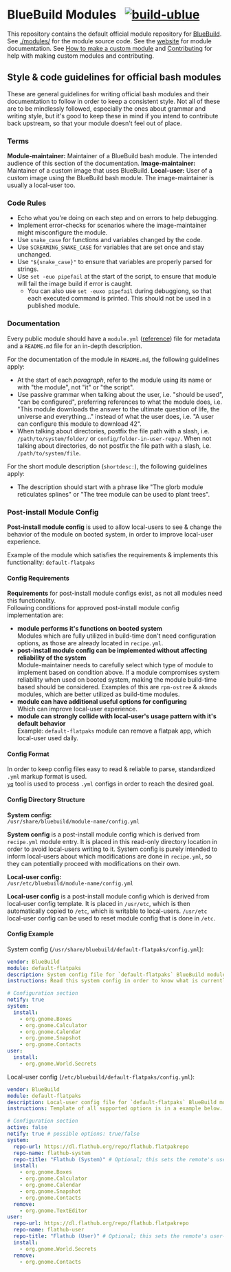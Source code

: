 # BlueBuild Modules &nbsp; [![build-ublue](https://github.com/blue-build/modules/actions/workflows/build.yml/badge.svg)](https://github.com/blue-build/modules/actions/workflows/build.yml)

This repository contains the default official module repository for [BlueBuild](https://blue-build.org/). See [./modules/](./modules/) for the module source code. See the [website](https://blue-build.org/reference/module/) for module documentation. See [How to make a custom module](https://blue-build.org/how-to/making-modules/) and [Contributing](https://blue-build.org/learn/contributing/) for help with making custom modules and contributing.

## Style & code guidelines for official bash modules

These are general guidelines for writing official bash modules and their documentation to follow in order to keep a consistent style. Not all of these are to be mindlessly followed, especially the ones about grammar and writing style, but it's good to keep these in mind if you intend to contribute back upstream, so that your module doesn't feel out of place.

### Terms

**Module-maintainer:** Maintainer of a BlueBuild bash module. The intended audience of this section of the documentation.
**Image-maintainer:** Maintainer of a custom image that uses BlueBuild.
**Local-user:** User of a custom image using the BlueBuild bash module. The image-maintainer is usually a local-user too.

### Code Rules

- Echo what you're doing on each step and on errors to help debugging.
- Implement error-checks for scenarios where the image-maintainer might misconfigure the module.
- Use `snake_case` for functions and variables changed by the code.
- Use `SCREAMING_SNAKE_CASE` for variables that are set once and stay unchanged.
- Use `"${snake_case}"` to ensure that variables are properly parsed for strings.
- Use `set -euo pipefail` at the start of the script, to ensure that module will fail the image build if error is caught.
     -  You can also use `set -euxo pipefail` during debuggiong, so that each executed command is printed. This should not be used in a published module. 

### Documentation

Every public module should have a `module.yml` ([reference](https://blue-build.org/reference/module/#moduleyml)) file for metadata and a `README.md` file for an in-depth description. 

For the documentation of the module in `README.md`, the following guidelines apply:
- At the start of each _paragraph_, refer to the module using its name or with "the module", not "it" or "the script".
- Use passive grammar when talking about the user, i.e. "should be used", "can be configured", preferring references to what the module does, i.e. "This module downloads the answer to the ultimate question of life, the universe and everything..." instead of what the user does, i.e. "A user can configure this module to download 42".
- When talking about directories, postfix the file path with a slash, i.e. `/path/to/system/folder/` or `config/folder-in-user-repo/`. When not talking about directories, do not postfix the file path with a slash, i.e. `/path/to/system/file`.

For the short module description (`shortdesc:`), the following guidelines apply:
- The description should start with a phrase like "The glorb module reticulates splines" or "The tree module can be used to plant trees".

### Post-install Module Config

**Post-install module config** is used to allow local-users to see & change the behavior of the module on booted system, in order to improve local-user experience.

Example of the module which satisfies the requirements & implements this functionality: `default-flatpaks`

#### Config Requirements
**Requirements** for post-install module configs exist, as not all modules need this functionality.  
Following conditions for approved post-install module config implementation are:

- **module performs it's functions on booted system**  
 Modules which are fully utilized in build-time don't need configuration options, as those are already located in `recipe.yml`.
- **post-install module config can be implemented without affecting reliability of the system**  
 Module-maintainer needs to carefully select which type of module to implement based on condition above. If a module compromises system reliability when used on booted system, making the module build-time based should be considered. Examples of this are `rpm-ostree` & `akmods` modules, which are better utilized as build-time modules.
- **module can have additional useful options for configuring**  
Which can improve local-user experience.
- **module can strongly collide with local-user's usage pattern with it's default behavior**  
Example: `default-flatpaks` module can remove a flatpak app, which local-user used daily.

#### Config Format

In order to keep config files easy to read & reliable to parse, standardized `.yml` markup format is used.  
[`yq`](https://github.com/mikefarah/yq) tool is used to process `.yml` configs in order to reach the desired goal.

#### Config Directory Structure

**System config:**  
`/usr/share/bluebuild/module-name/config.yml`

**System config** is a post-install module config which is derived from `recipe.yml` module entry. It is placed in this read-only directory location in order to avoid local-users writing to it. System config is purely intended to inform local-users about which modifications are done in `recipe.yml`, so they can potentially proceed with modifications on their own.

**Local-user config:**  
`/usr/etc/bluebuild/module-name/config.yml`

**Local-user config** is a post-install module config which is derived from local-user config template. It is placed in `/usr/etc`, which is then automatically copied to `/etc`, which is writable to local-users. `/usr/etc` local-user config can be used to reset module config that is done in `/etc`.

#### Config Example

System config (`/usr/share/bluebuild/default-flatpaks/config.yml`):

```yaml
vendor: BlueBuild
module: default-flatpaks
description: System config file for `default-flatpaks` BlueBuild module, which is used to install + remove flatpak apps or modify flatpak repos.
instructions: Read this system config in order to know what is currently configured by the system & what to potentially modify in local-user config (/etc/bluebuild/default-flatpaks/config.yml).

# Configuration section
notify: true
system:
  install:
    - org.gnome.Boxes 
    - org.gnome.Calculator
    - org.gnome.Calendar
    - org.gnome.Snapshot
    - org.gnome.Contacts
user:
  install:
    - org.gnome.World.Secrets
```

Local-user config (`/etc/bluebuild/default-flatpaks/config.yml`):

```yaml
vendor: BlueBuild
module: default-flatpaks
description: Local-user config file for `default-flatpaks` BlueBuild module, which is used to install + remove flatpak apps or modify flatpak repos.
instructions: Template of all supported options is in a example below. Modify the options you need & set "active" key to true.

# Configuration section
active: false
notify: true # possible options: true/false
system:
  repo-url: https://dl.flathub.org/repo/flathub.flatpakrepo
  repo-name: flathub-system
  repo-title: "Flathub (System)" # Optional; this sets the remote's user-facing name in graphical frontends like GNOME Software
  install:
    - org.gnome.Boxes 
    - org.gnome.Calculator
    - org.gnome.Calendar
    - org.gnome.Snapshot
    - org.gnome.Contacts
  remove:
    - org.gnome.TextEditor
user:
  repo-url: https://dl.flathub.org/repo/flathub.flatpakrepo
  repo-name: flathub-user
  repo-title: "Flathub (User)" # Optional; this sets the remote's user-facing name in graphical frontends like GNOME Software
  install:
    - org.gnome.World.Secrets
  remove:
    - org.gnome.Contacts    
```
